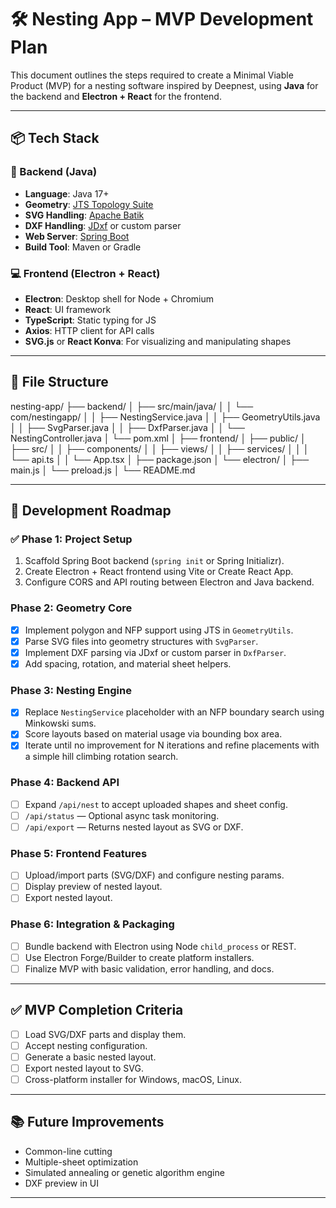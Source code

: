 # 🛠️ Nesting App – MVP Development Plan

This document outlines the steps required to create a Minimal Viable Product (MVP) for a nesting software inspired by Deepnest, using **Java** for the backend and **Electron + React** for the frontend.

---

## 📦 Tech Stack

### 🔧 Backend (Java)
- **Language**: Java 17+
- **Geometry**: [JTS Topology Suite](https://locationtech.github.io/jts/)
- **SVG Handling**: [Apache Batik](https://xmlgraphics.apache.org/batik/)
- **DXF Handling**: [JDxf](https://github.com/burkmarr/JDxf) or custom parser
- **Web Server**: [Spring Boot](https://spring.io/projects/spring-boot)
- **Build Tool**: Maven or Gradle

### 💻 Frontend (Electron + React)
- **Electron**: Desktop shell for Node + Chromium
- **React**: UI framework
- **TypeScript**: Static typing for JS
- **Axios**: HTTP client for API calls
- **SVG.js** or **React Konva**: For visualizing and manipulating shapes

---

## 📁 File Structure

nesting-app/
├── backend/
│ ├── src/main/java/
│ │ └── com/nestingapp/
│ │ ├── NestingService.java
│ │ ├── GeometryUtils.java
│ │ ├── SvgParser.java
│ │ ├── DxfParser.java
│ │ └── NestingController.java
│ └── pom.xml
│
├── frontend/
│ ├── public/
│ ├── src/
│ │ ├── components/
│ │ ├── views/
│ │ ├── services/
│ │ │ └── api.ts
│ │ └── App.tsx
│ ├── package.json
│ └── electron/
│ ├── main.js
│ └── preload.js
│
└── README.md

---

## 🧭 Development Roadmap

### ✅ Phase 1: Project Setup
1. Scaffold Spring Boot backend (`spring init` or Spring Initializr).
2. Create Electron + React frontend using Vite or Create React App.
3. Configure CORS and API routing between Electron and Java backend.

### Phase 2: Geometry Core
- [x] Implement polygon and NFP support using JTS in `GeometryUtils`.
- [x] Parse SVG files into geometry structures with `SvgParser`.
- [x] Implement DXF parsing via JDxf or custom parser in `DxfParser`.
- [x] Add spacing, rotation, and material sheet helpers.

### Phase 3: Nesting Engine
- [x] Replace `NestingService` placeholder with an NFP boundary search using
      Minkowski sums.
- [x] Score layouts based on material usage via bounding box area.
- [x] Iterate until no improvement for N iterations and refine placements with
      a simple hill climbing rotation search.

### Phase 4: Backend API
- [ ] Expand `/api/nest` to accept uploaded shapes and sheet config.
- [ ] `/api/status` — Optional async task monitoring.
- [ ] `/api/export` — Returns nested layout as SVG or DXF.

### Phase 5: Frontend Features
- [ ] Upload/import parts (SVG/DXF) and configure nesting params.
- [ ] Display preview of nested layout.
- [ ] Export nested layout.

### Phase 6: Integration & Packaging
- [ ] Bundle backend with Electron using Node `child_process` or REST.
- [ ] Use Electron Forge/Builder to create platform installers.
- [ ] Finalize MVP with basic validation, error handling, and docs.

---

## ✅ MVP Completion Criteria
- [ ] Load SVG/DXF parts and display them.
- [ ] Accept nesting configuration.
- [ ] Generate a basic nested layout.
- [ ] Export nested layout to SVG.
- [ ] Cross-platform installer for Windows, macOS, Linux.

---

## 📚 Future Improvements
- Common-line cutting
- Multiple-sheet optimization
- Simulated annealing or genetic algorithm engine
- DXF preview in UI

---
